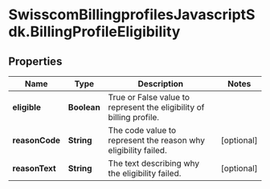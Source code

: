 # SwisscomBillingprofilesJavascriptSdk.BillingProfileEligibility

## Properties
Name | Type | Description | Notes
------------ | ------------- | ------------- | -------------
**eligible** | **Boolean** | True or False value to represent the eligibility of billing profile. | 
**reasonCode** | **String** | The code value to represent the reason why eligibility failed. | [optional] 
**reasonText** | **String** | The text describing why the eligibility failed. | [optional] 


